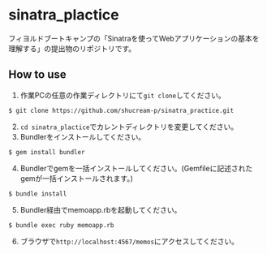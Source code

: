 # sinatra_plactice
フィヨルドブートキャンプの「Sinatraを使ってWebアプリケーションの基本を理解する」の提出物のリポジトリです。

## How to use
1. 作業PCの任意の作業ディレクトリにて`git clone`してください。

```
$ git clone https://github.com/shucream-p/sinatra_practice.git
```
2. `cd sinatra_plactice`でカレントディレクトリを変更してください。
3. Bundlerをインストールしてください。

```
$ gem install bundler
```
4. Bundlerでgemを一括インストールしてください。(Gemfileに記述されたgemが一括インストールされます。)

```
$ bundle install
```
5. Bundler経由でmemoapp.rbを起動してください。

```
$ bundle exec ruby memoapp.rb
```

6. ブラウザで`http://localhost:4567/memos`にアクセスしてください。
